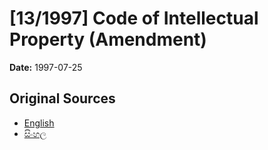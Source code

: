 # [13/1997] Code of Intellectual Property (Amendment)

**Date:** 1997-07-25

## Original Sources

- [English](https://documents.gov.lk/view/acts/1997/7/13-1997_E.pdf)
- [සිංහල](https://documents.gov.lk/view/acts/1997/7/13-1997_S.pdf)
